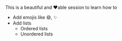 This is a beautiful and :heart:able session to learn how to 
* Add emojis like :smile:, :sparkles:
* Add lists
  * Ordered lists
  * Unordered lists
